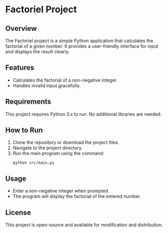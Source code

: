 # Factoriel Project

## Overview
The Factoriel project is a simple Python application that calculates the factorial of a given number. It provides a user-friendly interface for input and displays the result clearly.

## Features
- Calculates the factorial of a non-negative integer.
- Handles invalid input gracefully.

## Requirements
This project requires Python 3.x to run. No additional libraries are needed.

## How to Run
1. Clone the repository or download the project files.
2. Navigate to the project directory.
3. Run the main program using the command:
   ```
   python src/main.py
   ```

## Usage
- Enter a non-negative integer when prompted.
- The program will display the factorial of the entered number.

## License
This project is open-source and available for modification and distribution.